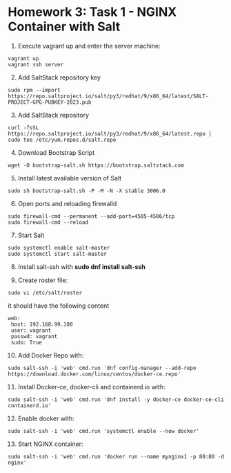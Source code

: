 # Homework 3: Task 1 - NGINX Container with Salt
1. Execute vagrant up and enter the server machine:
``` shell
vagrant up
vagrant ssh server
```

2. Add SaltStack repository key
``` shell
sudo rpm --import https://repo.saltproject.io/salt/py3/redhat/9/x86_64/latest/SALT-PROJECT-GPG-PUBKEY-2023.pub
```

3. Add SaltStack repository
``` shell
curl -fsSL https://repo.saltproject.io/salt/py3/redhat/9/x86_64/latest.repo | sudo tee /etc/yum.repos.d/salt.repo
```

4. Download Bootstrap Script
``` shell
wget -O bootstrap-salt.sh https://bootstrap.saltstack.com
```

5. Install latest available version of Salt
``` shell
sudo sh bootstrap-salt.sh -P -M -N -X stable 3006.0
```

6. Open ports and reloading firewalld
``` shell
sudo firewall-cmd --permanent --add-port=4505-4506/tcp
sudo firewall-cmd --reload 
```

7. Start Salt
``` shell
sudo systemctl enable salt-master
sudo systemctl start salt-master
```

8. Install salt-ssh with **sudo dnf install salt-ssh**

9. Create roster file:
``` shell
sudo vi /etc/salt/roster
```
it should have the following content
```
web:
 host: 192.168.99.100
 user: vagrant
 passwd: vagrant
 sudo: True
```

10. Add Docker Repo with:
``` shell
sudo salt-ssh -i 'web' cmd.run 'dnf config-manager --add-repo https://download.docker.com/linux/centos/docker-ce.repo'
```

11. Install Docker-ce, docker-cli and containerd.io with:
``` shell
sudo salt-ssh -i 'web' cmd.run 'dnf install -y docker-ce docker-ce-cli containerd.io'
```

12. Enable docker with:
``` shell
sudo salt-ssh -i 'web' cmd.run 'systemctl enable --now docker'
```

13. Start NGINX container:
``` shell
sudo salt-ssh -i 'web' cmd.run 'docker run --name mynginx1 -p 80:80 -d nginx'
```
